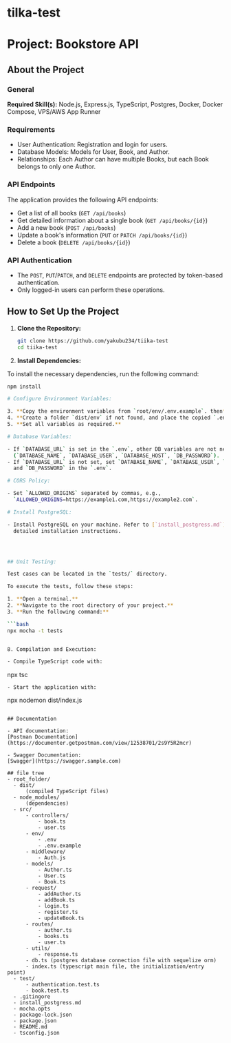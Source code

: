 # tilka-test
# Project: Bookstore API

## About the Project

### General

**Required Skill(s):** Node.js, Express.js, TypeScript, Postgres, Docker, Docker Compose, VPS/AWS App Runner

### Requirements

- User Authentication: Registration and login for users.
- Database Models: Models for User, Book, and Author.
- Relationships: Each Author can have multiple Books, but each Book belongs to only one Author.

### API Endpoints

The application provides the following API endpoints:

- Get a list of all books (`GET /api/books`)
- Get detailed information about a single book (`GET /api/books/{id}`)
- Add a new book (`POST /api/books`)
- Update a book's information (`PUT` or `PATCH /api/books/{id}`)
- Delete a book (`DELETE /api/books/{id}`)

### API Authentication

- The `POST`, `PUT`/`PATCH`, and `DELETE` endpoints are protected by token-based authentication.
- Only logged-in users can perform these operations.

## How to Set Up the Project

1. **Clone the Repository:**

   ```bash
   git clone https://github.com/yakubu234/tiika-test
   cd tiika-test
2. **Install Dependencies:**

To install the necessary dependencies, run the following command:

```bash
npm install

# Configure Environment Variables:

3. **Copy the environment variables from `root/env/.env.example`. then**
4. **Create a folder `dist/env` if not found, and place the copied `.env` file there.**
5. **Set all variables as required.**

# Database Variables:

- If `DATABASE_URL` is set in the `.env`, other DB variables are not necessary
  (`DATABASE_NAME`, `DATABASE_USER`, `DATABASE_HOST`, `DB_PASSWORD`).
- If `DATABASE_URL` is not set, set `DATABASE_NAME`, `DATABASE_USER`, `DATABASE_HOST`,
  and `DB_PASSWORD` in the `.env`.

# CORS Policy:

- Set `ALLOWED_ORIGINS` separated by commas, e.g.,
  `ALLOWED_ORIGINS=https://example1.com,https://example2.com`.

# Install PostgreSQL:

- Install PostgreSQL on your machine. Refer to [`install_postgress.md`](./install_postgress.md) file for
  detailed installation instructions.




## Unit Testing:

Test cases can be located in the `tests/` directory.

To execute the tests, follow these steps:

1. **Open a terminal.**
2. **Navigate to the root directory of your project.**
3. **Run the following command:**

```bash
npx mocha -t tests


8. Compilation and Execution:

- Compile TypeScript code with:
  ```
  npx tsc
  ```
- Start the application with:
  ```
  npx nodemon dist/index.js
  ```

## Documentation

- API documentation:
  [Postman Documentation](https://documenter.getpostman.com/view/12538701/2s9Y5R2mcr)

- Swagger Documentation:
  [Swagger](https://swagger.sample.com)

## file tree
- root_folder/
    - dist/
        (compiled TypeScript files)
    - node_modules/
        (dependencies)
    - src/
        - controllers/
            - book.ts
            - user.ts
        - env/
            - .env
            - .env.example
        - middleware/
            - Auth.js
        - models/
            - Author.ts
            - User.ts
            - Book.ts
        - request/
            - addAuthor.ts
            - addBook.ts
            - login.ts
            - register.ts
            - updateBook.ts
        - routes/
            - author.ts
            - books.ts
            - user.ts
        - utils/
            - response.ts
        - db.ts (postgres database connection file with sequelize orm)
        - index.ts (typescript main file, the initialization/entry point)
    - test/
        - authentication.test.ts
        - book.test.ts
    - .gitingore
    - install_postgress.md
    - mocha.opts
    - package-lock.json
    - package.json
    - README.md
    - tsconfig.json

